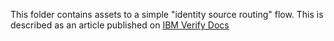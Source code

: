 This folder contains assets to a simple "identity source routing" flow. This is described as an article published on [IBM Verify Docs](https://docs.verify.ibm.com/docs/flow-designer-identity-source-routing)
